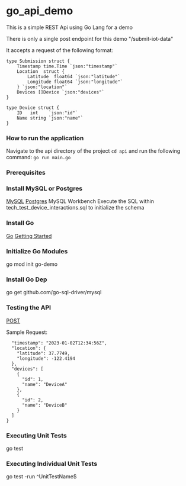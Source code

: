 # go_api_demo
This is a simple REST Api using Go Lang for a demo

There is only a single post endpoint for this demo "/submit-iot-data"

It accepts a request of the following format:
```
type Submission struct {
	Timestamp time.Time `json:"timestamp"`
	Location  struct {
		Latitude  float64 `json:"latitude"`
		Longitude float64 `json:"longitude"`
	} `json:"location"`
	Devices []Device `json:"devices"`
}

type Device struct {
	ID   int    `json:"id"`
	Name string `json:"name"`
}
```

### How to run the application
Navigate to the api directory of the project 
```cd api```
and run the following command:
```go run main.go```

### Prerequisites

### Install MySQL or Postgres
[MySQL](https://dev.mysql.com/doc/mysql-getting-started/en/)
[Postgres](https://www.postgresql.org/docs/current/tutorial-start.html)
MySQL Workbench
Execute the SQL within tech_test_device_interactions.sql to initialize the schema

### Install Go
[Go](https://go.dev/doc/install)
[Getting Started](https://go.dev/doc/tutorial/getting-started)

### Initialize Go Modules
go mod init go-demo 

### Install Go Dep
go get github.com/go-sql-driver/mysql

### Testing the API
[POST](http://localhost:8080/submit-iot-data)

Sample Request:

```{
  "timestamp": "2023-01-02T12:34:56Z",
  "location": {
    "latitude": 37.7749,
    "longitude": -122.4194
  },
  "devices": [
    {
      "id": 1,
      "name": "DeviceA"
    },
    {
      "id": 2,
      "name": "DeviceB"
    }
  ]
}
```

### Executing Unit Tests
go test

### Executing Individual Unit Tests
 go test -run ^UnitTestName$ 